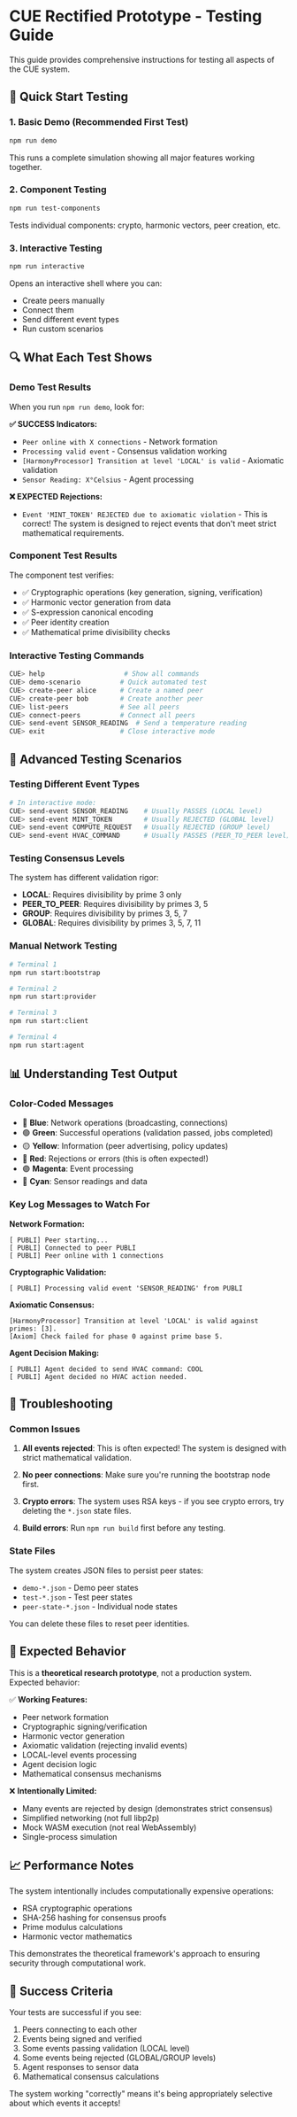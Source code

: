 # CUE Rectified Prototype - Testing Guide

This guide provides comprehensive instructions for testing all aspects of the CUE system.

## 🚀 Quick Start Testing

### 1. Basic Demo (Recommended First Test)
```bash
npm run demo
```
This runs a complete simulation showing all major features working together.

### 2. Component Testing
```bash
npm run test-components
```
Tests individual components: crypto, harmonic vectors, peer creation, etc.

### 3. Interactive Testing
```bash
npm run interactive
```
Opens an interactive shell where you can:
- Create peers manually
- Connect them
- Send different event types
- Run custom scenarios

## 🔍 What Each Test Shows

### Demo Test Results
When you run `npm run demo`, look for:

**✅ SUCCESS Indicators:**
- `Peer online with X connections` - Network formation
- `Processing valid event` - Consensus validation working
- `[HarmonyProcessor] Transition at level 'LOCAL' is valid` - Axiomatic validation
- `Sensor Reading: X°Celsius` - Agent processing

**❌ EXPECTED Rejections:**
- `Event 'MINT_TOKEN' REJECTED due to axiomatic violation` - This is correct! The system is designed to reject events that don't meet strict mathematical requirements.

### Component Test Results
The component test verifies:
- ✅ Cryptographic operations (key generation, signing, verification)
- ✅ Harmonic vector generation from data
- ✅ S-expression canonical encoding
- ✅ Peer identity creation
- ✅ Mathematical prime divisibility checks

### Interactive Testing Commands
```bash
CUE> help                    # Show all commands
CUE> demo-scenario          # Quick automated test
CUE> create-peer alice      # Create a named peer
CUE> create-peer bob        # Create another peer  
CUE> list-peers             # See all peers
CUE> connect-peers          # Connect all peers
CUE> send-event SENSOR_READING  # Send a temperature reading
CUE> exit                   # Close interactive mode
```

## 🧪 Advanced Testing Scenarios

### Testing Different Event Types
```bash
# In interactive mode:
CUE> send-event SENSOR_READING    # Usually PASSES (LOCAL level)
CUE> send-event MINT_TOKEN        # Usually REJECTED (GLOBAL level)
CUE> send-event COMPUTE_REQUEST   # Usually REJECTED (GROUP level)
CUE> send-event HVAC_COMMAND      # Usually PASSES (PEER_TO_PEER level)
```

### Testing Consensus Levels
The system has different validation rigor:
- **LOCAL**: Requires divisibility by prime 3 only
- **PEER_TO_PEER**: Requires divisibility by primes 3, 5
- **GROUP**: Requires divisibility by primes 3, 5, 7  
- **GLOBAL**: Requires divisibility by primes 3, 5, 7, 11

### Manual Network Testing
```bash
# Terminal 1
npm run start:bootstrap

# Terminal 2  
npm run start:provider

# Terminal 3
npm run start:client

# Terminal 4
npm run start:agent
```

## 📊 Understanding Test Output

### Color-Coded Messages
- 🔵 **Blue**: Network operations (broadcasting, connections)
- 🟢 **Green**: Successful operations (validation passed, jobs completed)
- 🟡 **Yellow**: Information (peer advertising, policy updates)
- 🔴 **Red**: Rejections or errors (this is often expected!)
- 🟣 **Magenta**: Event processing
- 🔶 **Cyan**: Sensor readings and data

### Key Log Messages to Watch For

**Network Formation:**
```
[ PUBLI] Peer starting...
[ PUBLI] Connected to peer PUBLI
[ PUBLI] Peer online with 1 connections
```

**Cryptographic Validation:**
```
[ PUBLI] Processing valid event 'SENSOR_READING' from PUBLI
```

**Axiomatic Consensus:**
```
[HarmonyProcessor] Transition at level 'LOCAL' is valid against primes: [3].
[Axiom] Check failed for phase 0 against prime base 5.
```

**Agent Decision Making:**
```
[ PUBLI] Agent decided to send HVAC command: COOL
[ PUBLI] Agent decided no HVAC action needed.
```

## 🔧 Troubleshooting

### Common Issues

1. **All events rejected**: This is often expected! The system is designed with strict mathematical validation.

2. **No peer connections**: Make sure you're running the bootstrap node first.

3. **Crypto errors**: The system uses RSA keys - if you see crypto errors, try deleting the `*.json` state files.

4. **Build errors**: Run `npm run build` first before any testing.

### State Files
The system creates JSON files to persist peer states:
- `demo-*.json` - Demo peer states
- `test-*.json` - Test peer states  
- `peer-state-*.json` - Individual node states

You can delete these files to reset peer identities.

## 🎯 Expected Behavior

This is a **theoretical research prototype**, not a production system. Expected behavior:

✅ **Working Features:**
- Peer network formation
- Cryptographic signing/verification
- Harmonic vector generation
- Axiomatic validation (rejecting invalid events)
- LOCAL-level events processing
- Agent decision logic
- Mathematical consensus mechanisms

❌ **Intentionally Limited:**
- Many events are rejected by design (demonstrates strict consensus)
- Simplified networking (not full libp2p)
- Mock WASM execution (not real WebAssembly)
- Single-process simulation

## 📈 Performance Notes

The system intentionally includes computationally expensive operations:
- RSA cryptographic operations
- SHA-256 hashing for consensus proofs
- Prime modulus calculations
- Harmonic vector mathematics

This demonstrates the theoretical framework's approach to ensuring security through computational work.

## 🎉 Success Criteria

Your tests are successful if you see:
1. Peers connecting to each other
2. Events being signed and verified
3. Some events passing validation (LOCAL level)
4. Some events being rejected (GLOBAL/GROUP levels)
5. Agent responses to sensor data
6. Mathematical consensus calculations

The system working "correctly" means it's being appropriately selective about which events it accepts!